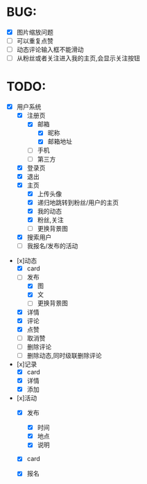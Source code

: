 # BUG:   
- [x] 图片缩放问题
- [ ] 可以重复点赞
- [ ] 动态评论输入框不能滑动
- [ ] 从粉丝或者关注进入我的主页,会显示关注按钮

# TODO:  
- [x] 用户系统
    - [x] 注册页
        - [x] 邮箱
            -[x] 昵称
            -[x] 邮箱地址
        - [ ] 手机
        - [ ] 第三方
    - [x] 登录页
    - [x] 退出
    - [x] 主页
        - [x] 上传头像
        - [x] 递归地跳转到粉丝/用户的主页
        - [x] 我的动态
        - [x] 粉丝,关注
        - [ ] 更换背景图
    - [x] 搜索用户
    - [ ] 我报名/发布的活动  
- [x]动态
    - [x] card
    - [ ] 发布
        - [x] 图
        - [x] 文
        - [ ] 更换背景图
    - [x] 详情
    - [x] 评论
    - [x] 点赞
    - [ ] 取消赞
    - [ ] 删除评论
    - [ ] 删除动态,同时级联删除评论
- [x]记录
    - [x] card
    - [x] 详情
    - [x] 添加
- [x]活动
    - [x] 发布
        - [x] 时间
        - [x] 地点
        - [x] 说明
    - [x] card
    - [x] 报名
    